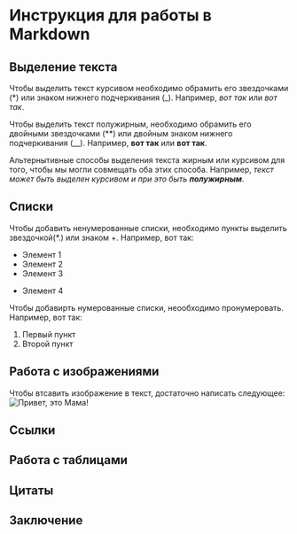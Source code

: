 # Инструкция для работы в Markdown

## Выделение текста

Чтобы выделить текст курсивом необходимо обрамить его звездочками (*) или знаком нижнего подчеркивания (_). Например, *вот так* или _вот так_.

Чтобы выделить текст полужирным, необходимо обрамить его двойными звездочками (**) или двойным знаком нижнего подчеркивания (__). Например, **вот так** или __вот так__.

Альтернытивные способы выделения текста жирным или курсивом для того, чтобы мы могли совмещать оба этих способа. Например, _текст может быть выделен курсивом и при это быть **полужирным**_.

## Списки
Чтобы добавить ненумерованные списки, необходимо пункты выделить звездочкой(*.) или знаком +. Например, вот так: 
* Элемент 1
* Элемент 2
* Элемент 3
+ Элемент 4

Чтобы добавирть нумерованные списки, неообходимо пронумеровать. Например, вот так:
1. Первый пункт
2. Второй пункт

## Работа с изображениями

Чтобы втсавить изображение в текст, достаточно написать следующее:
![Привет, это Мама!](Mama.JPG)

## Ссылки

## Работа с таблицами

## Цитаты

## Заключение